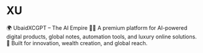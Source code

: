 # XU
🌍 UbaidXCGPT – The AI Empire 🤖✨ A premium platform for AI-powered digital products, global notes, automation tools, and luxury online solutions. 🚀 Built for innovation, wealth creation, and global reach.
